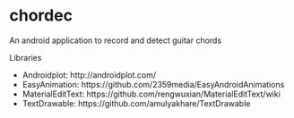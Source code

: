 # chordec
An android application to record and detect guitar chords

Libraries

<ul>
<li>Androidplot: http://androidplot.com/ <br/></li>
<li>EasyAnimation: https://github.com/2359media/EasyAndroidAnimations</li>
<li>MaterialEditText: https://github.com/rengwuxian/MaterialEditText/wiki</li>
<li>TextDrawable: https://github.com/amulyakhare/TextDrawable</li>
</ul>
